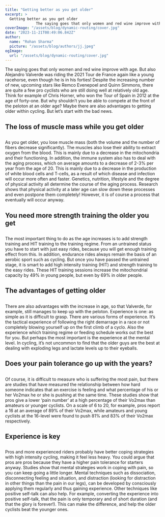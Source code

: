 ```yaml
---
title: "Getting better as you get older"
excerpt: >
  Getting better as you get older
              The saying goes that only women and red wine improve with age. But also Alejandro Valverde was riding the 2021 Tour de France again like a young racehorse,
coverImage: "/assets/blog/dynamic-routing/cover.jpg"
date: "2023-11-21T08:49:06.842Z"
author:
  name: "Rohan Sharma"
  picture: "/assets/blog/authors/jj.jpeg"
ogImage:
  url: "/assets/blog/dynamic-routing/cover.jpg"
---
```


The saying goes that only women and red wine improve with age. But also Alejandro Valverde was riding the 2021 Tour de France again like a young racehorse, even though he is in his forties! Despite the increasing number of new, upcoming stars like Remco Evenepoel and Quinn Simmons, there are quite a few pro cyclists who are still doing well at relatively old age. Think for example of Chris Horner, who won the Tour of Spain in 2012 at the age of forty-one. But why shouldn’t you be able to compete at the front of the peloton at an older age? Maybe there are also advantages to getting older within cycling. But let’s start with the bad news.


## The loss of muscle mass while you get older

## 

## 

As you get older, you lose muscle mass (both the volume and the number of fibers decrease significantly). The muscles also lose their ability to extract oxygen from the blood. This is mainly due to a decrease in the mitochondria and their functioning. In addition, the immune system also has to deal with the aging process, which on average amounts to a decrease of 2-3% per year from the age of 20. This is mainly due to a decrease in the production of white blood cells and T-cells, as a result of which disease and infection will occur more often and faster. Genetics, nutrition, lifestyle and the degree of physical activity all determine the course of the aging process. Research shows that physical activity at a later age can slow down these processes and even postpone them completely! However, it is of course a process that eventually will occur anyway.


## You need more strength training the older you get

## 

## 

The most important thing to do as the age increases is to add strength training and HIT training to the training regime. From an untrained status you have to start with just easy rides, because you will get enough training effect from this. In addition, endurance rides always remain the basis of an aerobic sport such as cycling. But once you have passed the untrained stage, it is smart to add high intensity training (HIT) and strength training to the easy rides. These HIT training sessions increase the mitochondrial capacity by 49% in young people, but even by 69% in older people.


## The advantages of getting older

## 

## 

There are also advantages with the increase in age, so that Valverde, for example, still manages to keep up with the peloton. Experience is one: as simple as it is difficult to grasp. There are various forms of experience. It’s the tactical experience of following the right demarrage in a race or not completely blowing yourself up on the first climb of a cyclo. Also the experience which training regime or feeding schedule works out the best for you. But perhaps the most important is the experience at the mental level. In cycling, it’s not uncommon to find that the older guys are the best at dealing with exploding legs and lactate levels up to their eyeballs.


## Does your pain tolerance go up with the years?

## 

## 

Of course, it is difficult to measure who is suffering the most pain, but there are studies that have measured the relationship between how hard someone indicates that an exercise is feeling and what percentage of his or her Vo2max he or she is pushing at the same time. These studies show that pros give a lower ‘pain number’ at a high percentage of their Vo2max than amateurs or younger cyclists. On a scale of 6 to 20, for example, pros report a 16 at an average of 89% of their Vo2max, while amateurs and young cyclists at the 16-level were found to push 81% and 83% of their Vo2max respectively.


## Experience is key

## 

## 

Pros and more experienced riders probably have better coping strategies with high intensity cycling, making it feel less heavy. You could argue that pros are pros because they have a higher pain tolerance for starters anyway. Studies show that mental strategies work in coping with pain, so you can keep going a little longer. Mental techniques such as dissociation, disconnecting feeling and situation, and distraction (looking for distraction in other things than the pain in our legs), can be developed by consciously applying them regularly and thus gaining experience. Other techniques like positive self-talk can also help. For example, converting the experience into positive self-talk, that the pain is only temporary and of short duration (and that the glory is forever!). This can make the difference, and help the older cyclists beat the younger ones.
